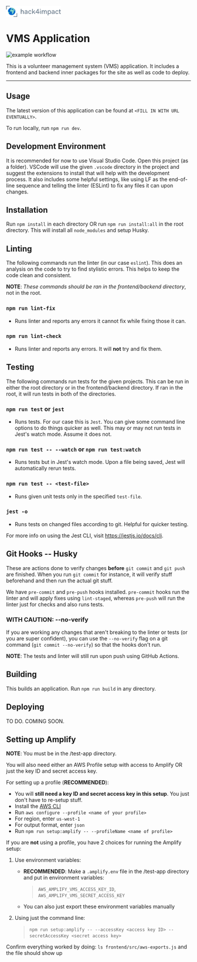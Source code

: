 <a href="https://uiuc.hack4impact.org"><img src="https://raw.githubusercontent.com/hack4impact-uiuc/uiuc.hack4impact.org/master/public/images/colored-logo.svg" alt="hack4impact logo" width="150"></a>
# VMS Application

![example workflow](https://github.com/hack4impact-calpoly/general-vms/actions/workflows/main.yml/badge.svg)

This is a volunteer management system (VMS) application. It includes a frontend and backend inner packages for the site as well as code to deploy.

<hr>

## Usage

The latest version of this application can be found at `<FILL IN WITH URL EVENTUALLY>`.

To run locally, run `npm run dev`.

## Development Environment
It is recommended for now to use Visual Studio Code. Open this project (as a folder). VSCode will use the given `.vscode` directory in the project and suggest the extensions to install that will help with the development process. It also includes some helpful settings, like using LF as the end-of-line sequence and telling the linter (ESLint) to fix any files it can upon changes.

## Installation
Run `npm install` in each directory OR run `npm run install:all` in the root directory. This will install all `node_modules` and setup Husky.

## Linting

The following commands run the linter (in our case `eslint`). This does an analysis on the code to try to find stylistic errors. This helps to keep the code clean and consistent.

**NOTE**: _These commands should be ran in the frontend/backend directory_, not in the root.

### `npm run lint-fix`
- Runs linter and reports any errors it cannot fix while fixing those it can.

### `npm run lint-check`
- Runs linter and reports any errors. It will **not** try and fix them.

## Testing

The following commands run tests for the given projects. This can be run in either the root directory or in the frontend/backend directory. If ran in the root, it will run tests in both of the directories.

### `npm run test` or `jest`
- Runs tests. For our case this is `Jest`. You can give some command line options to do things quicker as well. This may or may not run tests in Jest's watch mode. Assume it does not.

### `npm run test -- --watch` or `npm run test:watch`
- Runs tests but in Jest's watch mode. Upon a file being saved, Jest will automatically rerun tests.

### `npm run test -- <test-file>`
- Runs given unit tests only in the specified `test-file`.

### `jest -o`
- Runs tests on changed files according to git. Helpful for quicker testing.

For more info on using the Jest CLI, visit https://jestjs.io/docs/cli.

## Git Hooks -- Husky

These are actions done to verify changes **before** `git commit` and `git push` are finished. When you run `git commit` for instance, it will verify stuff beforehand and then run the actual git stuff.

We have `pre-commit` and `pre-push` hooks installed. `pre-commit` hooks run the linter and will apply fixes using `lint-staged`, whereas `pre-push` will run the linter just for checks and also runs tests.

### WITH CAUTION: --no-verify

If you are working any changes that aren't breaking to the linter or tests (or you are super confident), you can use the `--no-verify` flag on a git command (`git commit --no-verify`) so that the hooks don't run.

**NOTE**: The tests and linter will still run upon push using GitHub Actions.

## Building

This builds an application. Run `npm run build` in any directory.

## Deploying

TO DO. COMING SOON.

## Setting up Amplify

**NOTE**: You must be in the /test-app directory.

You will also need either an AWS Profile setup with access to Amplify OR just the key ID and secret access key.

For setting up a profile (**RECOMMENDED**):
   - You will **still need a key ID and secret access key in this setup**. You just don't have to re-setup stuff.
   - Install the [AWS CLI](https://docs.aws.amazon.com/cli/latest/userguide/getting-started-install.html)
   - Run `aws configure --profile <name of your profile>`
   - For region, enter `us-west-1`
   - For output format, enter `json`
   - Run `npm run setup:amplify -- --profileName <name of profile>`

If you are **not** using a profile, you have 2 choices for running the Amplify setup:
   1. Use environment variables:
      - **RECOMMENDED**: Make a `.amplify.env` file in the /test-app directory and put in environment variables:
         > `AWS_AMPLIFY_VMS_ACCESS_KEY_ID`,` AWS_AMPLIFY_VMS_SECRET_ACCESS_KEY`
      - You can also just export these environment variables manually

   2. Using just the command line:
      > `npm run setup:amplify -- --accessKey <access key ID> --secretAccessKey <secret access key>`

Confirm everything worked by doing: `ls frontend/src/aws-exports.js` and the file should show up
